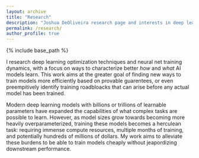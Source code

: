 ```yaml
---
layout: archive
title: "Research"
description: "Joshua DeOliveira research page and interests in deep learning optimization, neural net training dynamics, and provable guarantees for model training."
permalink: /research/
author_profile: true
---
```


{% include base_path %}

I research deep learning optimization techniques and neural net training dynamics, with a focus on ways to characterize better *how* and *what* AI models learn. This work aims at the greater goal of finding new ways to train models more efficiently based on provable guarentees, or even preempitively identify training roadbloacks that can arise before any actual model has been trained.

Modern deep learning models with billions or trillions of learnable parameters have expanded the capabilities of what complex tasks are possible to learn. However, as model sizes grow towards becoming more heavily overparameterized, training these models becomes a herculean task: requiring immense compute resources, multiple months of training, and potentially hundreds of millions of dollars.  My work aims to alleviate these burdens to be able to train models cheaply without jeapordizing downstream performance.




